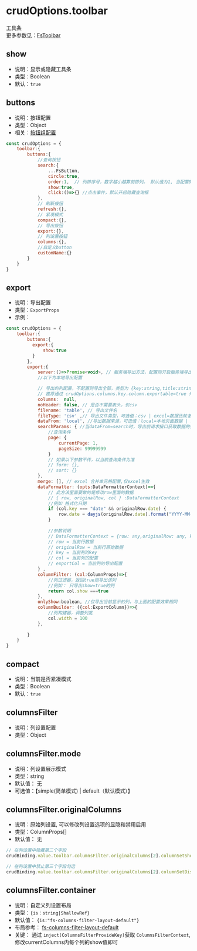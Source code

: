 
# crudOptions.toolbar 
工具条       
更多参数见：[FsToolbar](/api/components/crud/toolbar/index.md)

## show
* 说明：显示或隐藏工具条
* 类型：Boolean
* 默认：`true`

## buttons

* 说明：按钮配置
* 类型：Object
* 相关：[按钮组配置](../common-options.md#buttons)
```js
const crudOptions = {
    toolbar:{
        buttons:{
            //查询按钮
            search:{
                ...FsButton,
                circle:true,
                order:1,  // 列排序号，数字越小越靠前排列。 默认值为1, 当配置0或负数则排到最前面，配置2则排到最后面
                show:true,
                click:()=>{} //点击事件，默认开启隐藏查询框
            },
            // 刷新按钮
            refresh:{},
            // 紧凑模式
            compact:{},
            // 导出按钮
            export:{},
            // 列设置按钮
            columns:{},
            //自定义button
            customName:{}
        }
    }
}
```



## export
* 说明：导出配置
* 类型：`ExportProps`
* 示例：

```js
const crudOptions = {
    toolbar:{
        buttons:{
          export:{
              show:true
          }  
        },
        export:{
            server:()=>Promise<void>, // 服务端导出方法，配置则开启服务端导出，本地导出则不生效
            //以下为本地导出配置

            // 导出的列配置，不配置则导出全部，类型为 {key:string,title:string,width?:number}[],
            // 推荐通过 crudOptions.columns.key.column.exportable=true 来控制列是否导出
            columns:  null,
            noHeader: false, // 是否不需要表头，仅csv
            filename: 'table', // 导出文件名
            fileType: 'csv' ,// 导出文件类型，可选值：csv | excel=数据比较复杂时使用（包含逗号，换行等）
            dataFrom: 'local', //导出数据来源，可选值：local=本地页面数据 | search=导出前请求接口获取数据
            searchParams: { //当dataFrom=search时，导出前请求接口获取数据的参数
                //查询条件
                page: {
                    currentPage: 1,
                    pageSize: 99999999
                }
                // 如果以下参数不传，以当前查询条件为准
                // form: {},
                // sort: {}
            },
            merge: [], // excel 合并单元格配置,仅excel生效
            dataFormatter: (opts:DataFormatterContext)=>{
                // 此方法里面要做的是修改row里面的数据
                // { row, originalRow, col } :DataFormatterContext
                //例如 格式化日期
                if (col.key === "date" && originalRow.date) {
                    row.date = dayjs(originalRow.date).format("YYYY-MM-DD HH:mm:ss");
                }
                
                //参数说明
                // DataFormatterContext = {row: any,originalRow: any, key: string, col: ColumnProps, exportCol:ExportColumn}
                // row = 当前行数据
                // originalRow = 当前行原始数据
                // key = 当前列的key
                // col = 当前列的配置
                // exportCol = 当前列的导出配置
            } ,
            columnFilter: (col:ColumnProps)=>{
                //列过滤器，返回true则导出该列
                //例如： 只导出show=true的列
                return col.show ===true
            },
            onlyShow:boolean, //仅导出当前显示的列，与上面的配置效果相同
            columnBuilder: ({col:ExportColumn})=>{
                //列构建器，调整列宽
                col.width = 100
            },
            
        }
    }
}
```


## compact
* 说明：当前是否紧凑模式
* 类型：Boolean
* 默认：`true`


## columnsFilter
* 说明：列设置配置
* 类型：Object


## columnsFilter.mode
* 说明：列设置展示模式
* 类型：string
* 默认值： 无
* 可选值：【simple(简单模式) | default（默认模式）】

## columnsFilter.originalColumns
* 说明：原始列设置, 可以修改列设置选项的显隐和禁用启用
* 类型：ColumnProps[]
* 默认值： 无
```js
// 在列设置中隐藏第三个字段
crudBinding.value.toolbar.columnsFilter.originalColumns[2].columnSetShow = false

// 在列设置中禁止第三个字段勾选
crudBinding.value.toolbar.columnsFilter.originalColumns[2].columnSetDisabled = true

```

## columnsFilter.container
* 说明：自定义列设置布局
* 类型：`{is：string|ShallowRef}`
* 默认值： `{is:"fs-columns-filter-layout-default"}`
* 布局参考： [fs-columns-filter-layout-default](https://github.com/fast-crud/fast-crud/blob/main/packages/fast-crud/src/components/toolbar/fs-table-columns-filter/fs-columns-filter-layout-default.vue)
* 关键： 通过 `inject(ColumnsFilterProvideKey)`获取 `ColumnsFilterContext`, 修改currentColumns内每个列的show值即可

